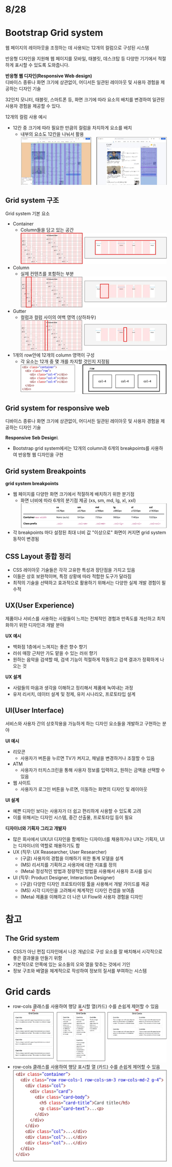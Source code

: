 # 8/28

# Bootstrap Grid system
웹 페이지의 레이아웃을 조정하는 데 사용되는 12개의 컬럼으로 구성된 시스템

반응형 디자인을 지원해 웹 페이지를 모바일, 태블릿, 데스크탑 등 다양한 기기에서 적절하게 표시할 수 있도록 도와줍니다.

**반응형 웹 디자인(Responsive Web design)**\
디바이스 종류나 화면 크기에 상관없이, 어디서든 일관된 레이아웃 및 사용자 경험을 제공하는 디자인 기술

32인치 모니터, 태블릿, 스마트폰 등, 화면 크기에 따라 요소의 배치를 변경하여 일관된 사용자 경험을 제공할 수 있다.

12개의 컬럼 사용 예시
- 12칸 중 크기에 따라 필요한 만큼의 컬럼을 차지하게 요소를 배치
  - 내부의 요소도 12칸을 나눠서 활용\
![alt text](<images/스크린샷 2025-08-28 084953.png>)

## Grid system 구조

Grid system 기본 요소
- Container
  - Column들을 담고 있는 공간\
![alt text](<images/스크린샷 2025-08-28 085214.png>)
- Column
  - 실제 컨텐츠를 포함하는 부분\
![alt text](<images/스크린샷 2025-08-28 085255.png>)
- Gutter
  - 컬럼과 컬럼 사이의 여백 영역 (상하좌우)\
![alt text](<images/스크린샷 2025-08-28 085317.png>)
- 1개의 row안에 12개의 column 영역이 구성
  - 각 요소는 12개 중 몇 개를 차지할 것인지 지정됨\
![alt text](<images/스크린샷 2025-08-28 085333.png>)

## Grid system for responsive web
디바이스 종류나 화면 크기에 상관없이, 어디서든 일관된 레이아웃 및 사용자 경험을 제공하는 디자인 기술

**Responsive Seb Design**\
- Bootstrap grid system에서는 12개의 column과 6개의 breakpoints를 사용하여 반응형 웹 디자인을 구현

## Grid system Breakpoints

**grid system breakpoints**
- 웹 페이지를 다양한 화면 크기에서 적절하게 배치하기 위한 분기점
  - 화면 너비에 따라 6개의 분기점 제공 (xs, sm, md, lg, xl, xxl)\
![alt text](<images/스크린샷 2025-08-28 085735.png>)
- 각 breakpoints 마다 설정된 최대 너비 값 "이상으로" 화면이 커지면 grid system 동작이 변경됨

## CSS Layout 종합 정리
- CSS 레이아웃 기술들은 각각 고유한 특성과 장단점을 가지고 있음
- 이들은 상호 보완적이며, 특정 상황에 따라 적합한 도구가 달라짐
- 최적의 기술을 선택하고 효과적으로 활용하기 위해서는 다양한 실제 개발 경험이 필수적

## UX(User Experience)
제품이나 서비스를 사용하는 사람들이 느끼는 전체적인 경험과 만족도를 개선하고 최적화하기 위한 디자인과 개발 분야

**UX 예시**
- 백화점 1층에서 느껴지는 좋은 향수 향기
- 러쉬 매장 근처만 가도 맡을 수 있는 러쉬 향기
- 원하는 음악을 검색할 때, 검색 기능이 적절하게 작동하고 검색 결과가 정확하게 나오는 것

**UX 설계**
- 사람들의 마음과 생각을 이해하고 정리해서 제품에 녹여내는 과정
- 유저 리서치, 데이터 설계 및 정제, 유저 시나리오, 프로토타입 설계


## UI(User Interface)
서비스와 사용자 간의 상호작용을 가능하게 하는 디자인 요소들을 개발하고 구현하는 분야

**UI 예시**
- 리모콘
  - 사용자가 버튼을 누르면 TV가 켜지고, 채널을 변경하거나 조절할 수 있음
- ATM
  - 사용자가 터치스크린을 통해 사용자 정보를 입력하고, 원하는 금액을 선택할 수 있음
- 웹 사이트
  - 사용자가 로그인 버튼을 누르면, 이동하는 화면의 디자인 및 레이아웃

**UI 설계**
- 예쁜 디자인 보다는 사용자가 더 쉽고 편리하게 사용할 수 있도록 고려
- 이를 위해서는 디자인 시스템, 중간 산출물, 프로토타입 등이 필요

**디자이너와 기획자 그리고 개발자**
- 많은 회사에서 UX/UI 디자인을 함께하는 디자이너를 채용하거나 UX는 기획자, UI는 디자이너의 역할로 채용하기도 함
- UX (직무: UX Reasearcher, User Researcher)
  - (구글) 사용자의 경험을 이해하기 위한 통계 모델을 설계
  - (MS) 리서치를 기획하고 사용자에 대한 지표를 정의
  - (Meta) 정성적인 방법과 정량적인 방법을 사용해서 사용자 조사를 실시
- UI (직무: Product Designer, Interaction Designer)
  - (구글) 다양한 디자인 프로토타이핑 툴을 사용해서 개발 가이드를 제공
  - (MS) 시각 디자인을 고려해서 체계적인 디자인 컨셉을 보여줌
  - (Meta) 제품을 이해하고 더 나은 UI Flow와 사용자 경험을 디자인

# 참고

## The Grid system
- CSS가 아닌 편집 디자인에서 나온 개념으로 구성 요소를 잘 배치해서 시각적으로 좋은 결과물을 만들기 위함
- 기본적으로 안쪽에 있는 요소들의 오와 열을 맞추는 것에서 기인
- 정보 구조와 배열을 체계적으로 작성하여 정보의 질서를 부여하는 시스템

# Grid cards
- row-cols 클래스를 사용하여 행당 표시할 열(카드) 수를 손쉽게 제어할 수 있음\
![alt text](<images/스크린샷 2025-08-28 091155.png>)
- row-cols 클래스를 사용하여 행당 표시할 열 (카드) 수를 손쉽게 제어할 수 있음\
![alt text](<images/스크린샷 2025-08-28 091238.png>)